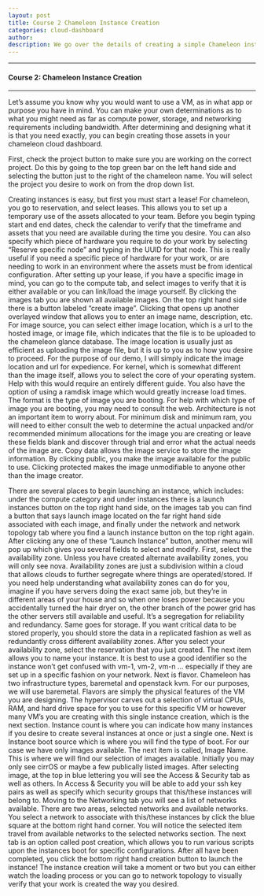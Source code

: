 ```yaml
---
layout: post
title: Course 2 Chameleon Instance Creation
categories: cloud-dashboard
author: 
description: We go over the details of creating a simple Chameleon instance using the Chameleon dashboard.
---
```


  

* * *

#### Course 2: Chameleon Instance Creation #

* * *

Let’s assume you know why you would want to use a VM, as in what app or purpose you have in mind. You can make your own determinations as to what you might need as far as compute power, storage, and networking requirements including bandwidth. After determining and designing what it is that you need exactly, you can begin creating those assets in your chameleon cloud dashboard. 

First, check the project button to make sure you are working on the correct project. Do this by going to the top green bar on the left hand side and selecting the button just to the right of the chameleon name. You will select the project you desire to work on from the drop down list. 

Creating instances is easy, but first you must start a lease! For chameleon, you go to reservation, and select leases. This allows you to set up a temporary use of the assets allocated to your team. Before you begin typing start and end dates, check the calendar to verify that the timeframe and assets that you need are available during the time you desire. You can also specify which piece of hardware you require to do your work by selecting “Reserve specific node” and typing in the UUID for that node. This is really useful if you need a specific piece of hardware for your work, or are needing to work in an environment where the assets must be from identical configuration. After setting up your lease, if you have a specific image in mind, you can go to the compute tab, and select images to verify that it is either available or you can link/load the image yourself. By clicking the images tab you are shown all available images. On the top right hand side there is a button labeled “create image”. Clicking that opens up another overlayed window that allows you to enter an image name, description, etc. For image source, you can select either image location, which is a url to the hosted image, or image file, which indicates that the file is to be uploaded to the chameleon glance database. The image location is usually just as efficient as uploading the image file, but it is up to you as to how you desire to proceed. For the purpose of our demo, I will simply indicate the image location and url for expedience. For kernel, which is somewhat different than the image itself, allows you to select the core of your operating system. Help with this would require an entirely different guide. You also have the option of using a ramdisk image which would greatly increase load times. The format is the type of image you are booting. For help with which type of image you are booting, you may need to consult the web. Architecture is not an important item to worry about. For minimum disk and minimum ram, you will need to either consult the web to determine the actual unpacked and/or recommended minimum allocations for the image you are creating or leave these fields blank and discover through trial and error what the actual needs of the image are. Copy data allows the image service to store the image information. By clicking public, you make the image available for the public to use. Clicking protected makes the image unmodifiable to anyone other than the image creator.   

There are several places to begin launching an instance, which includes: under the compute category and under instances there is a launch instances button on the top right hand side, on the images tab you can find a button that says launch image located on the far right hand side associated with each image, and finally under the network and network topology tab where you find a launch instance button on the top right again. After clicking any one of these “Launch Instance” button, another menu will pop up which gives you several fields to select and modify. First, select the availability zone. Unless you have created alternate availability zones, you will only see nova. Availability zones are just a subdivision within a cloud that allows clouds to further segregate where things are operated/stored. If you need help understanding what availability zones can do for you, imagine if you have servers doing the exact same job, but they’re in different areas of your house and so when one loses power because you accidentally turned the hair dryer on, the other branch of the power grid has the other servers still available and useful. It’s a segregation for reliability and redundancy. Same goes for storage. If you want critical data to be stored properly, you should store the data in a replicated fashion as well as redundantly cross different availability zones. After you select your availability zone, select the reservation that you just created. The next item allows you to name your instance. It is best to use a good identifier so the instance won’t get confused with vm-1, vm-2, vm-n … especially if they are set up in a specific fashion on your network. Next is flavor. Chameleon has two infrastructure types, baremetal and openstack kvm. For our purposes, we will use baremetal. Flavors are simply the physical features of the VM you are designing. The hypervisor carves out a selection of virtual CPUs, RAM, and hard drive space for you to use for this specific VM or however many VM’s you are creating with this single instance creation, which is the next section. Instance count is where you can indicate how many instances if you desire to create several instances at once or just a single one. Next is Instance boot source which is where you will find the type of boot. For our case we have only images available. The next item is called, Image Name. This is where we will find our selection of images available. Initially you may only see cirrOS or maybe a few publically listed images. After selecting image, at the top in blue lettering you will see the Access & Security tab as well as others. In Access & Security you will be able to add your ssh key pairs as well as specify which security groups that this/these instances will belong to. Moving to the Networking tab you will see a list of networks available. There are two areas, selected networks and available networks. You select a network to associate with this/these instances by click the blue square at the bottom right hand corner. You will notice the selected item travel from available networks to the selected networks section. The next tab is an option called post creation, which allows you to run various scripts upon the instances boot for specific configurations. After all have been completed, you click the bottom right hand creation button to launch the instance! The instance creation will take a moment or two but you can either watch the loading process or you can go to network topology to visually verify that your work is created the way you desired. 

